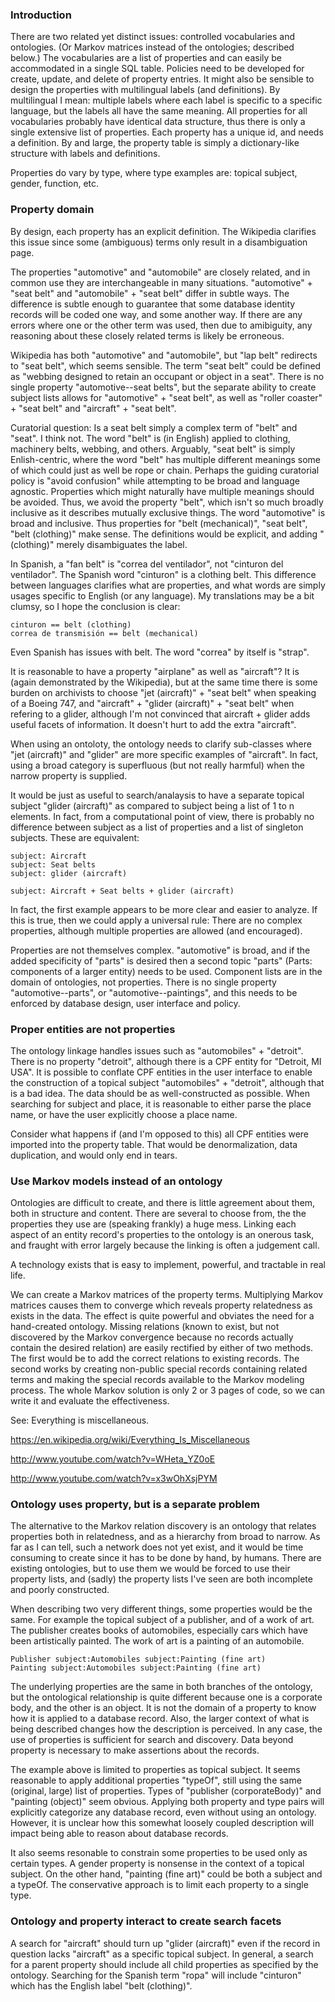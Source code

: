 
### Introduction


There are two related yet distinct issues: controlled vocabularies and ontologies. (Or Markov matrices instead
of the ontologies; described below.) The vocabularies are a list of properties and can easily be accommodated
in a single SQL table. Policies need to be developed for create, update, and delete of property entries. It
might also be sensible to design the properties with multilingual labels (and definitions). By multilingual I
mean: multiple labels where each label is specific to a specific language, but the labels all have the same
meaning. All properties for all vocabularies probably have identical data structure, thus there is only a
single extensive list of properties. Each property has a unique id, and needs a definition. By and large, the
property table is simply a dictionary-like structure with labels and definitions.

Properties do vary by type, where type examples are: topical subject, gender, function, etc.

### Property domain


By design, each property has an explicit definition. The Wikipedia clarifies this issue since some (ambiguous)
terms only result in a disambiguation page.

The properties "automotive" and "automobile" are closely related, and in common use they are interchangeable
in many situations. "automotive" + "seat belt" and "automobile" + "seat belt" differ in subtle ways. The
difference is subtle enough to guarantee that some database identity records will be coded one way, and some
another way. If there are any errors where one or the other term was used, then due to amibiguity, any
reasoning about these closely related terms is likely be erroneous.

Wikipedia has both "automotive" and "automobile", but "lap belt" redirects to "seat belt", which seems
sensible. The term "seat belt" could be defined as "webbing designed to retain an occupant or object in a
seat". There is no single property "automotive--seat belts", but the separate ability to create subject lists
allows for "automotive" + "seat belt", as well as "roller coaster" + "seat belt" and "aircraft" + "seat belt".

Curatorial question: Is a seat belt simply a complex term of "belt" and "seat". I think not. The word "belt"
is (in English) applied to clothing, machinery belts, webbing, and others. Arguably, "seat belt" is simply
Enlish-centric, where the word "belt" has multiple different meanings some of which could just as well be rope
or chain. Perhaps the guiding curatorial policy is "avoid confusion" while attempting to be broad and language
agnostic. Properties which might naturally have multiple meanings should be avoided. Thus, we avoid the
property "belt", which isn't so much broadly inclusive as it describes mutually exclusive things. The word
"automotive" is broad and inclusive. Thus properties for "belt (mechanical)", "seat belt", "belt (clothing)"
make sense. The definitions would be explicit, and adding "(clothing)" merely disambiguates the label.

In Spanish, a "fan belt" is "correa del ventilador", not "cinturon del ventilador". The Spanish word
"cinturon" is a clothing belt. This difference between languages clarifies what are properties, and what words
are simply usages specific to English (or any language). My translations may be a bit clumsy, so I hope
the conclusion is clear:

```
cinturon == belt (clothing)
correa de transmisión == belt (mechanical)
```

Even Spanish has issues with belt. The word "correa" by itself is "strap". 

It is reasonable to have a property "airplane" as well as "aircraft"? It is (again demonstrated by the
Wikipedia), but at the same time there is some burden on archivists to choose "jet (aircraft)" + "seat belt"
when speaking of a Boeing 747, and "aircraft" + "glider (aircraft)" + "seat belt" when refering to a glider,
although I'm not convinced that aircraft + glider adds useful facets of information. It doesn't hurt to add
the extra "aircraft".

When using an ontoloty, the ontology needs to clarify sub-classes where "jet (aircraft)" and "glider" are more
specific examples of "aircraft". In fact, using a broad category is superfluous (but not really harmful) when
the narrow property is supplied.

It would be just as useful to search/analaysis to have a separate topical subject "glider (aircraft)" as
compared to subject being a list of 1 to n elements. In fact, from a computational point of view, there is
probably no difference between subject as a list of properties and a list of singleton subjects. These are
equivalent:

```
subject: Aircraft
subject: Seat belts
subject: glider (aircraft)
```
```
subject: Aircraft + Seat belts + glider (aircraft)
```

In fact, the first example appears to be more clear and easier to analyze. If this is true, then we could
apply a universal rule: There are no complex properties, although multiple properties are allowed (and
encouraged).


Properties are not themselves complex. "automotive" is broad, and if the added specificity of "parts" is
desired then a second topic "parts" (Parts: components of a larger entity) needs to be used. Component lists
are in the domain of ontologies, not properties. There is no single property "automotive--parts", or
"automotive--paintings", and this needs to be enforced by database design, user interface and policy.

### Proper entities are not properties

The ontology linkage handles issues such as "automobiles" + "detroit". There is no property "detroit",
although there is a CPF entity for "Detroit, MI USA". It is possible to conflate CPF entities in the user
interface to enable the construction of a topical subject "automobiles" + "detroit", although that is a bad
idea. The data should be as well-constructed as possible. When searching for subject and place, it is
reasonable to either parse the place name, or have the user explicitly choose a place name.

Consider what happens if (and I'm opposed to this) all CPF entities were imported into the property
table. That would be denormalization, data duplication, and would only end in tears.


### Use Markov models instead of an ontology

Ontologies are difficult to create, and there is little agreement about them, both in structure and
content. There are several to choose from, the the properties they use are (speaking frankly) a huge
mess. Linking each aspect of an entity record's properties to the ontology is an onerous task, and fraught
with error largely because the linking is often a judgement call.

A technology exists that is easy to implement, powerful, and tractable in real life.

We can create a Markov matrices of the property terms. Multiplying Markov matrices causes them to converge
which reveals property relatedness as exists in the data. The effect is quite powerful and obviates the need
for a hand-created ontology. Missing relations (known to exist, but not discovered by the Markov convergence
because no records actually contain the desired relation) are easily rectified by either of two methods. The
first would be to add the correct relations to existing records. The second works by creating non-public
special records containing related terms and making the special records available to the Markov modeling
process. The whole Markov solution is only 2 or 3 pages of code, so we can write it and evaluate the
effectiveness.

See: Everything is miscellaneous.

https://en.wikipedia.org/wiki/Everything_Is_Miscellaneous

http://www.youtube.com/watch?v=WHeta_YZ0oE

http://www.youtube.com/watch?v=x3wOhXsjPYM


### Ontology uses property, but is a separate problem

The alternative to the Markov relation discovery is an ontology that relates properties both in relatedness,
and as a hierarchy from broad to narrow. As far as I can tell, such a network does not yet exist, and it would
be time consuming to create since it has to be done by hand, by humans. There are existing ontologies, but to
use them we would be forced to use their property lists, and (sadly) the property lists I've seen are both
incomplete and poorly constructed.

When describing two very different things, some properties would be the same. For example the topical subject
of a publisher, and of a work of art. The publisher creates books of automobiles, especially cars which have
been artistically painted. The work of art is a painting of an automobile. 

```
Publisher subject:Automobiles subject:Painting (fine art)
Painting subject:Automobiles subject:Painting (fine art)
```

The underlying properties are the same in both branches of the ontology, but the ontological relationship is
quite different because one is a corporate body, and the other is an object. It is not the domain of a
property to know how it is applied to a database record. Also, the larger context of what is being described
changes how the description is perceived. In any case, the use of properties is sufficient for search and
discovery. Data beyond property is necessary to make assertions about the records.

The example above is limited to properties as topical subject. It seems reasonable to apply additional
properties "typeOf", still using the same (original, large) list of properties. Types of "publisher (corporateBody)" and
"painting (object)" seem obvious. Applying both property and type pairs will explicitly categorize any
database record, even without using an ontology. However, it is unclear how this somewhat loosely coupled
description will impact being able to reason about database records.

It also seems resonable to constrain some properties to be used only as certain types. A gender property is
nonsense in the context of a topical subject. On the other hand, "painting (fine art)" could be both a subject
and a typeOf. The conservative approach is to limit each property to a single type.

### Ontology and property interact to create search facets

A search for "aircraft" should turn up "glider (aircraft)" even if the record in question lacks "aircraft" as
a specific topical subject. In general, a search for a parent property should include all child properties as
specified by the ontology. Searching for the Spanish term "ropa" will include "cinturon" which has the English
label "belt (clothing)". 
